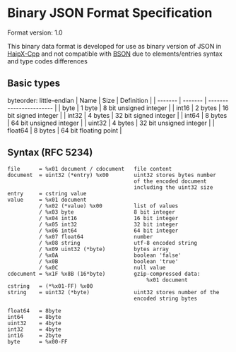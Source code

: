 # Binary JSON Format Specification

Format version: 1.0

This binary data format is developed for use as binary version of JSON in [HaipX-Cpp](https://github.com/MihailRis/HaipX-Cpp) and not compatible with [BSON](https://bsonspec.org/spec.html) due to elements/entries syntax and type codes differences

## Basic types

byteorder: little-endian
| Name    | Size    | Definition              |
| ------- | ------- | ----------------------- |
| byte    | 1 byte  | 8 bit unsigned integer  |
| int16   | 2 bytes | 16 bit signed integer   |
| int32   | 4 bytes | 32 bit signed integer   |
| int64   | 8 bytes | 64 bit unsigned integer |
| uint32  | 4 bytes | 32 bit unsigned integer |
| float64 | 8 bytes | 64 bit floating point   |

## Syntax (RFC 5234)

```bnf
file      = %x01 document / cdocument   file content
document  = uint32 (*entry) %x00        uint32 stores bytes number 
                                        of the encoded document 
                                        including the uint32 size
entry     = cstring value
value     = %x01 document
          / %x02 (*value) %x00          list of values
          / %x03 byte                   8 bit integer
          / %x04 int16                  16 bit integer
          / %x05 int32                  32 bit integer
          / %x06 int64                  64 bit integer
          / %x07 float64                number
          / %x08 string                 utf-8 encoded string
          / %x09 uint32 (*byte)         bytes array
          / %x0A                        boolean 'false'
          / %x0B                        boolean 'true'
          / %x0C                        null value
cdocument = %x1F %x8B (16*byte)         gzip-compressed data:
                                            %x01 document
cstring   = (*%x01-FF) %x00
string    = uint32 (*byte)              uint32 stores number of the 
                                        encoded string bytes

float64   = 8byte
int64     = 8byte
uint32    = 4byte
int32     = 4byte
int16     = 2byte
byte      = %x00-FF
```

